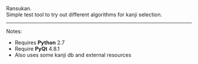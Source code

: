 Ransukan.<br />
Simple test tool to try out different algorithms for kanji selection.

---

Notes: 

* Requires **Python** 2.7
* Require **PyQt** 4.8.1
* Also uses some kanji db and external resources
